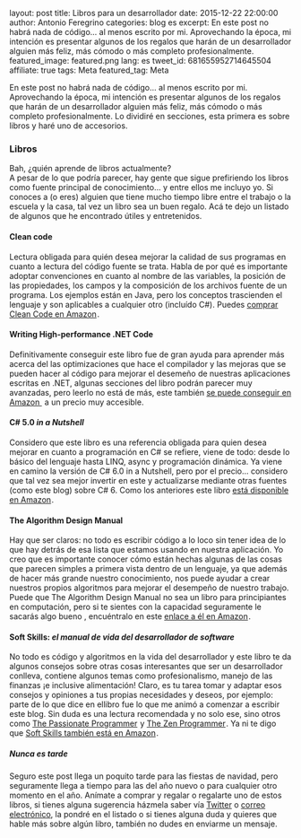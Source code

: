 layout: post
title: Libros para un desarrollador
date: 2015-12-22 22:00:00
author: Antonio Feregrino
categories: blog es
excerpt: En este post no habrá nada de código... al menos escrito por mi. Aprovechando la época, mi intención es presentar algunos de los regalos que harán de un desarrollador alguien más feliz, más cómodo o más completo profesionalmente.
featured_image: featured.png
lang: es
tweet_id: 681655952714645504
affiliate: true
tags: Meta
featured_tag: Meta

En este post no habrá nada de código... al menos escrito por mi. Aprovechando la época, mi intención es presentar algunos de los regalos que harán de un desarrollador alguien más feliz, más cómodo o más completo profesionalmente. Lo dividiré en secciones, esta primera es sobre libros y haré uno de accesorios. 

### Libros  
Bah, ¿quién aprende de libros actualmente?  
A pesar de lo que podría parecer, hay gente que sigue prefiriendo los libros como fuente principal de conocimiento... y entre ellos me incluyo yo. Si conoces a (o eres) alguien que tiene mucho tiempo libre entre el trabajo o la escuela y la casa, tal vez un libro sea un buen regalo. Acá te dejo un listado de algunos que he encontrado útiles y entretenidos.  

#### Clean code  
Lectura obligada para quién desea mejorar la calidad de sus programas en cuanto a lectura del código fuente se trata. Habla de por qué es importante adoptar convenciones en cuanto al nombre de las variables, la posición de las propiedades, los campos y la composición de los archivos fuente de un programa. Los ejemplos están en Java, pero los conceptos trascienden el lenguaje y son aplicables a cualquier otro (incluído C#). Puedes <a rel="nofollow" href="http://www.amazon.com.mx/gp/product/0132350882/ref=as_li_tf_tl?ie=UTF8&camp=1789&creative=9325&creativeASIN=0132350882&linkCode=as2&tag=thcgu02-20">comprar Clean Code en Amazon</a><img src="http://ir-mx.amazon-adsystem.com/e/ir?t=thcgu02-20&l=as2&o=34&a=0132350882" width="1" height="1" border="0" alt="" style="border:none !important; margin:0px !important; display: inline;" />.

#### Writing High-performance .NET Code  
Definitivamente conseguir este libro fue de gran ayuda para aprender más acerca del las optimizaciones que hace el compilador y las mejoras que se pueden hacer al código para mejorar el desemeño de nuestras aplicaciones escritas en .NET, algunas secciones del libro podrán parecer muy avanzadas, pero leerlo no está de más, este también <a rel="nofollow" href="http://www.amazon.com.mx/gp/product/0990583430/ref=as_li_qf_sp_asin_tl?ie=UTF8&camp=1789&creative=9325&creativeASIN=0990583430&linkCode=as2&tag=thcgu02-20">se puede conseguir en Amazon </a><img src="http://ir-mx.amazon-adsystem.com/e/ir?t=thcgu02-20&l=as2&o=34&a=0990583430" width="1" height="1" border="0" alt="" style="border:none !important; margin:0px !important; display: inline;" /> a un precio muy accesible.  
  
#### C# 5.0 <i>in a Nutshell</i>  
Considero que este libro es una referencia obligada para quien desea mejorar en cuanto a programación en C# se refiere, viene de todo: desde lo básico del lenguaje hasta LINQ, async y programación dinámica. Ya viene en camino la versión de C# 6.0 in a Nutshell, pero por el precio... considero que tal vez sea mejor invertir en este y actualizarse mediante otras fuentes (como este blog) sobre C# 6. Como los anteriores este libro <a rel="nofollow" href="http://www.amazon.com.mx/gp/product/1449320104/ref=as_li_tf_tl?ie=UTF8&camp=1789&creative=9325&creativeASIN=1449320104&linkCode=as2&tag=thcgu02-20">está disponible en Amazon</a><img src="http://ir-mx.amazon-adsystem.com/e/ir?t=thcgu02-20&l=as2&o=34&a=1449320104" width="1" height="1" border="0" alt="" style="border:none !important; margin:0px !important; display: inline;" />.  
  
#### The Algorithm Design Manual  
Hay que ser claros: no todo es escribir código a lo loco sin tener idea de lo que hay detrás de esa lista que estamos usando en nuestra aplicación. Yo creo que es importante conocer cómo están hechas algunas de las cosas que parecen simples a primera vista dentro de un lenguaje, ya que además de hacer más grande nuestro conocimiento, nos puede ayudar a crear nuestros propios algoritmos para mejorar el desempeño de nuestro trabajo. Puede que The Algorithm Design Manual no sea un libro para principiantes en computación, pero si te sientes con la capacidad seguramente le sacarás algo bueno	, encuéntralo en este <a rel="nofollow" href="http://www.amazon.com.mx/gp/offer-listing/1848000693/ref=as_li_tf_tl?ie=UTF8&camp=1789&creative=9325&creativeASIN=1848000693&linkCode=am2&tag=thcgu02-20">enlace a él en Amazon</a><img src="http://ir-mx.amazon-adsystem.com/e/ir?t=thcgu02-20&l=as2&o=34&a=1848000693" width="1" height="1" border="0" alt="" style="border:none !important; margin:0px !important; display: inline;" />.

#### Soft Skills: <i>el manual de vida del desarrollador de software</i>  
No todo es código y algoritmos en la vida del desarrollador y este libro te da algunos consejos sobre otras cosas interesantes que ser un desarrollador conlleva, contiene algunos temas como profesionalismo, manejo de las finanzas ¡e inclusive alimentación! Claro, es tu tarea tomar y adaptar esos consejos y opiniones a tus propias necesidades y deseos, por ejemplo: parte de lo que dice en ellibro fue lo que me animó a comenzar a escribir este blog. Sin duda es una lectura recomendada y no solo ese, sino otros como <a rel="nofollow" href="http://www.amazon.com.mx/gp/product/1934356344/ref=as_li_tf_tl?ie=UTF8&camp=1789&creative=9325&creativeASIN=1934356344&linkCode=as2&tag=thcgu02-20">The Passionate Programmer</a><img src="http://ir-mx.amazon-adsystem.com/e/ir?t=thcgu02-20&l=as2&o=34&a=1934356344" width="1" height="1" border="0" alt="" style="border:none !important; margin:0px !important; display: inline;" /> y <a rel="nofollow" href="http://www.amazon.com.mx/gp/product/149354179X/ref=as_li_tf_tl?ie=UTF8&camp=1789&creative=9325&creativeASIN=149354179X&linkCode=as2&tag=thcgu02-20">The Zen Programmer</a><img src="http://ir-mx.amazon-adsystem.com/e/ir?t=thcgu02-20&l=am2&o=34&a=149354179X" width="1" height="1" border="0" alt="" style="border:none !important; margin:0px !important; display: inline;" />. Ya ni te digo que <a rel="nofollow" href="http://www.amazon.com.mx/gp/offer-listing/1617292397/ref=as_li_tf_tl?ie=UTF8&camp=1789&creative=9325&creativeASIN=1617292397&linkCode=am2&tag=thcgu02-20">Soft Skills también está en Amazon</a><img src="http://ir-mx.amazon-adsystem.com/e/ir?t=thcgu02-20&l=as2&o=34&a=1617292397" width="1" height="1" border="0" alt="" style="border:none !important; margin:0px !important; display: inline;" />.  

##### Nunca es tarde  
Seguro este post llega un poquito tarde para las fiestas de navidad, pero seguramente llega a tiempo para las del año nuevo o para cualquier otro momento en el año. Anímate a comprar y regalar o regalarte uno de estos libros, si tienes alguna sugerencia házmela saber vía <a href="https://twitter.com/intent/tweet?text=@{{ MY_TWITTER_HANDLE }} sobre {{ title }} ">Twitter</a> o <a href="mailto:{{ MY_EMAIL }}?subject={{ title }}">correo electrónico</a>, la pondré en el listado o si tienes alguna duda y quieres que hable más sobre algún libro, también no dudes en enviarme un mensaje. 
